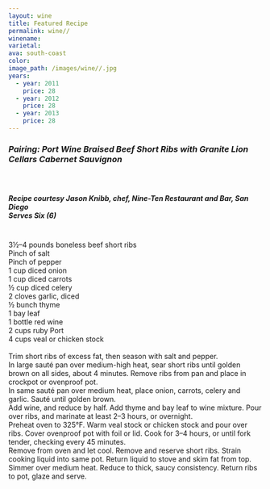 ```yaml
---
layout: wine
title: Featured Recipe
permalink: wine//
winename:
varietal:
ava: south-coast
color:
image_path: /images/wine//.jpg
years:
  - year: 2011
    price: 28
  - year: 2012
    price: 28
  - year: 2013
    price: 28
---
```



### ***Pairing: Port Wine Braised Beef Short Ribs with Granite Lion Cellars Cabernet Sauvignon***<br><br>&nbsp;

##### ***Recipe courtesy Jason Knibb, chef, Nine-Ten Restaurant and Bar, San Diego<br>Serves Six (6)***

<br>3½–4 pounds boneless beef short ribs<br>Pinch of salt<br>Pinch of pepper<br>1 cup diced onion<br>1 cup diced carrots<br>½ cup diced celery<br>2 cloves garlic, diced<br>½ bunch thyme<br>1 bay leaf<br>1 bottle red wine<br>2 cups ruby Port<br>4 cups veal or chicken stock<br><br>Trim short ribs of excess fat, then season with salt and pepper.<br>In large saut&eacute; pan over medium-high heat, sear short ribs until golden brown on all sides, about 4 minutes. Remove ribs from pan and place in crockpot or ovenproof pot.<br>In same saut&eacute; pan over medium heat, place onion, carrots, celery and garlic. Saut&eacute; until golden brown.<br>Add wine, and reduce by half. Add thyme and bay leaf to wine mixture. Pour over ribs, and marinate at least 2–3 hours, or overnight.&nbsp;<br>Preheat oven to 325&deg;F. Warm veal stock or chicken stock and pour over ribs. Cover ovenproof pot with foil or lid. Cook for 3–4 hours, or until fork tender, checking every 45 minutes.<br>Remove from oven and let cool. Remove and reserve short ribs. Strain cooking liquid into same pot. Return liquid to stove and skim fat from top. Simmer over medium heat. Reduce to thick, saucy consistency. Return ribs to pot, glaze and serve.<br>&nbsp;